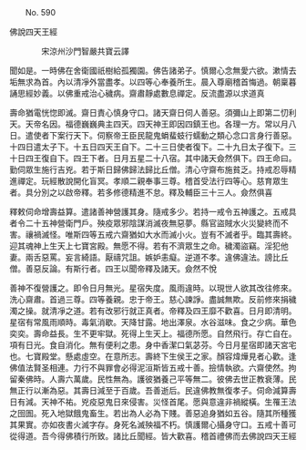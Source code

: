 ﻿　　No. 590

佛說四天王經

　　　　宋涼州沙門智嚴共寶云譯


聞如是。一時佛在舍衛國祇樹給孤獨園。佛告諸弟子。慎爾心念無愛六欲。漱情去垢無求為首。內以清凈外當盡孝。以四等心奉養所生。晨入尊廟稽首悔過。朝稟暮誦思經妙義。以佛重戒治心穢病。齋肅靜處數息禪定。反流盡源以求道真

壽命猶電恍惚即滅。齋日責心慎身守口。諸天齋日伺人善惡。須彌山上即第二忉利天。天帝名因。福德巍巍典主四天。四天神王即因四鎮王也。各理一方。常以月八日。遣使者下案行天下。伺察帝王臣民龍鬼蜎蜚蚑行蠕動之類心念口言身行善惡。十四日遣太子下。十五日四天王自下。二十三日使者復下。二十九日太子復下。三十日四王復自下。四王下者。日月五星二十八宿。其中諸天僉然俱下。四王命曰。勤伺眾生施行吉兇。若于斯日歸佛歸法歸比丘僧。清心守齋布施貧乏。持戒忍辱精進禪定。玩經散說開化盲冥。孝順二親奉事三尊。稽首受法行四等心。慈育眾生者。具分別之以啟帝釋。若多修德精進不怠。釋及輔臣三十三人。僉然俱喜

釋敕伺命增壽益算。遣諸善神營護其身。隨戒多少。若持一戒令五神護之。五戒具者令二十五神營衛門戶。殃疫眾邪陰謀消滅夜無惡夢。縣官盜賊水火災變終而不害。禳禍滅怪。唯斯四等五戒六齋猶如大水而滅小火。豈有不滅者乎。臨其壽終。迎其魂神上生天上七寶宮殿。無愿不得。若有不濟眾生之命。穢濁盜竊。淫犯他妻。兩舌惡罵。妄言綺語。厭禱咒詛。嫉妒恚癡。逆道不孝。違佛違法。謗比丘僧。善惡反論。有斯行者。四王以聞帝釋及諸天。僉然不悅

善神不復營護之。即令日月無光。星宿失度。風雨違時。以現世人欲其改往修來。洗心齋肅。首過三尊。四等養親。忠于帝王。慈心諫諍。盡誠無欺。反前修來捐穢濁之操。就清凈之道。若有改邪行就正真者。帝釋及四王靡不歡喜。日月即清明。星宿有常風雨順時。毒氣消歇。天降甘露。地出澤泉。水谷滋味。食之少病。華色奕奕。壽命益長。生不更牢獄。死得上生天上。福德所愿。自然飛行。存亡自在。項有日光。食自消化。無有便利之患。身中香潔口氣苾芬。今日月星宿即諸天宮宅也。七寶殿堂。懸處虛空。在意所志。壽終下生侯王之家。顏容煒燁見者心歡。逢佛值法賢圣相連。力行不與罪會必得泥洹斯皆五戒十善。撿情執欲。六齋使然。拘留秦佛時。人壽六萬歲。民性無為。護彼猶養己平等無二。彼佛去世正教衰薄。民無正行以漸為惡。其壽日減至于百歲。吾善逝后。民違佛教無復孝子。伺命減算壽日有減。天神不祐。兇疫惡鬼日來侵害。災怪首尾。愿與意違非禍縱橫。生罹王法之囹圄。死入地獄餓鬼畜生。若出為人必為下賤。善惡追身猶如五谷。隨其所種獲其果實。亦如夜書火滅字存。身死名滅殃福不朽。慎護爾心攝身守口。五戒十善可從得道。吾今得佛積行所致。諸比丘聞經。皆大歡喜。稽首禮佛而去佛說四天王經
